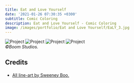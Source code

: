 ```yaml
---
title: Eat and Love Yourself
date: '2021-01-26 07:30:35 +0300'
subtitle: Comic Coloring
description: Eat and Love Yourself - Comic Coloring
image: /images/portfolio/Eat and Love Yourself/EaLY_3.jpg
---
```


<div class="gallery-box">
  <div class="gallery">
    <img src="{{site.baseurl}}/images/portfolio/Eat and Love Yourself/EaLY_1.jpg" alt="Project">
    <img src="{{site.baseurl}}/images/portfolio/Eat and Love Yourself/EaLY_2.jpg" alt="Project">
    <img src="{{site.baseurl}}/images/portfolio/Eat and Love Yourself/EaLY_3.jpg" alt="Project">
    <img src="{{site.baseurl}}/images/portfolio/Eat and Love Yourself/EaLY_4.jpg" alt="Project">
  </div>
  <em>©Boom Studios.</em>
</div>

<div class="block-header inner-sm" style="margin-top: 1.5em; margin-bottom: 1.5em">
  <h2 class="block-title line-top">Credits</h2>
</div>

* <a href="#secao-destino">All line-art by Sweeney Boo.</a>

